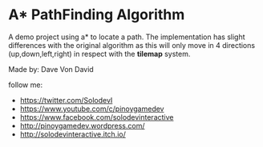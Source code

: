 # A* PathFinding Algorithm

A demo project using a* to locate a path. The implementation has slight differences with the original algorithm as this will only move in 4 directions (up,down,left,right) in respect with the **tilemap** system.

Made by: Dave Von David

follow me:
* https://twitter.com/SolodevI
* https://www.youtube.com/c/pinoygamedev
* https://www.facebook.com/solodevinteractive
* http://pinoygamedev.wordpress.com/
* http://solodevinteractive.itch.io/
